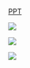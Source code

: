 [PPT](https://jrg-team.github.io/jrg-tasks/lessons/%E7%BC%96%E7%A8%8B%E5%88%9D%E7%BA%A7/index.html#/2)

![](https://upload-images.jianshu.io/upload_images/7094266-a70fb70bc66fc6cc.jpg?imageMogr2/auto-orient/strip%7CimageView2/2/w/1240)

![](https://upload-images.jianshu.io/upload_images/7094266-d30db56973c2a7e8.jpg?imageMogr2/auto-orient/strip%7CimageView2/2/w/1240)

![](https://upload-images.jianshu.io/upload_images/7094266-4e3be3137bb00db6.jpg?imageMogr2/auto-orient/strip%7CimageView2/2/w/1240)

